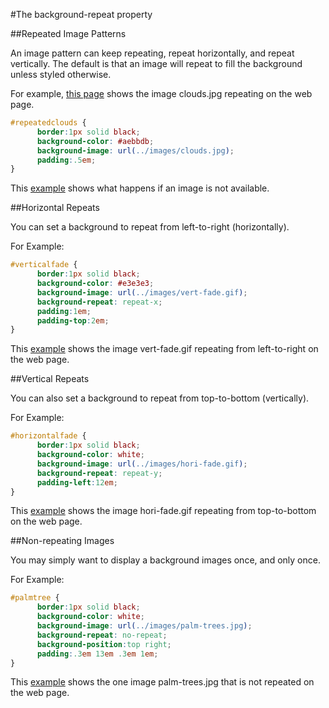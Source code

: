 #The background-repeat property

##Repeated Image Patterns

An image pattern can keep repeating, repeat horizontally, and repeat vertically. The default is that an image will repeat to fill the background unless styled otherwise.

For example, <a href="archives/examples/bgimage1.htm" target="_blank">this page</a> shows the image clouds.jpg repeating on the web page.

```css
#repeatedclouds {
      border:1px solid black;
      background-color: #aebbdb;
      background-image: url(../images/clouds.jpg);
      padding:.5em;
}
```

This <a href="archives/examples/bgimage2.htm" target="_blank">example</a> shows what happens if an image is not available.


##Horizontal Repeats

You can set a background to repeat from left-to-right (horizontally).

For Example:

```css
#verticalfade {
      border:1px solid black;
      background-color: #e3e3e3;
      background-image: url(../images/vert-fade.gif);
      background-repeat: repeat-x;
      padding:1em;
      padding-top:2em;
}
```

This <a href="archives/examples/bgimage3.htm" target="_blank">example</a> shows the image vert-fade.gif repeating from left-to-right on the web page.


##Vertical Repeats

You can also set a background to repeat from top-to-bottom (vertically).

For Example:

```css
#horizontalfade {
      border:1px solid black;
      background-color: white;
      background-image: url(../images/hori-fade.gif);
      background-repeat: repeat-y;
      padding-left:12em;
}
```

This <a href="archives/examples/bgimage4.htm" target="_blank">example</a> shows the image hori-fade.gif repeating from top-to-bottom on the web page.


##Non-repeating Images

You may simply want to display a background images once, and only once.

For Example:

```css
#palmtree {
      border:1px solid black;
      background-color: white;
      background-image: url(../images/palm-trees.jpg);
      background-repeat: no-repeat;
      background-position:top right;
      padding:.3em 13em .3em 1em;
}
```

This <a href="archives/examples/bgimage5.htm" target="_blank">example</a> shows the one image palm-trees.jpg that is not repeated on the web page.

